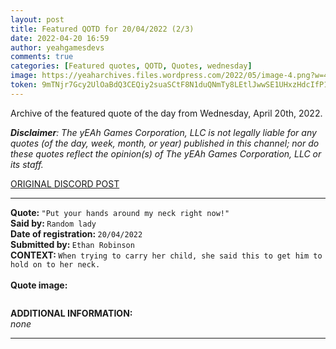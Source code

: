 ```yaml
---
layout: post
title: Featured QOTD for 20/04/2022 (2/3)
date: 2022-04-20 16:59
author: yeahgamesdevs
comments: true
categories: [Featured quotes, QOTD, Quotes, wednesday]
image: https://yeaharchives.files.wordpress.com/2022/05/image-4.png?w=412
token: 9mTNjr7Gcy2UlOaBdQ3CEQiy2suaSCtF8N1duQNmTy8LEtlJwwSE1UHxzHdcIfP18PS5oN2XjgQjLDE83RuUzFAMwg9VNQHdM431v6cc4j1P5EomqnIgtcw8BbH1rcjkhbnbx2Mqc1wV
---
```

<!-- wp:paragraph -->
<p>Archive of the featured quote of the day from Wednesday, April 20th, 2022. </p>
<!-- /wp:paragraph -->

<!-- wp:paragraph -->
<p><em><strong>Disclaimer</strong>: The yEAh Games Corporation, LLC is not legally liable for any quotes (of the day, week, month, or year) published in this channel; nor do these quotes reflect the opinion(s) of The yEAh Games Corporation, LLC or its staff.</em><a href="https://cdn.discordapp.com/attachments/958100064079839303/964566123628609628/unknown.png"></a></p>
<!-- /wp:paragraph -->

<!-- wp:buttons {"layout":{"type":"flex","justifyContent":"left"}} -->
<div class="wp-block-buttons"><!-- wp:button {"textColor":"vivid-cyan-blue","align":"center","style":{"border":{"radius":"18px"}},"className":"is-style-fill"} -->
<div class="wp-block-button aligncenter is-style-fill"><a class="wp-block-button__link has-vivid-cyan-blue-color has-text-color" href="https://discord.com/channels/887052880782176266/958100064079839303/966486616111734896" style="border-radius:18px;">ORIGINAL DISCORD POST</a></div>
<!-- /wp:button --></div>
<!-- /wp:buttons -->

<!-- wp:separator {"align":"center","className":"is-style-wide"} -->
<hr class="wp-block-separator aligncenter has-alpha-channel-opacity is-style-wide" />
<!-- /wp:separator -->

<!-- wp:paragraph -->
<p><strong>Quote: </strong><code>"Put your hands around my neck right now!"</code><br><strong>Said by: </strong><code>Random lady</code><br><strong>Date of registration: </strong><code>20/04/2022</code> <br><strong>Submitted by: </strong><code>Ethan Robinson</code><br><strong>CONTEXT: </strong><code>When trying to carry her child, she said this to get him to hold on to her neck.</code><br><br><strong>Quote image:</strong></p>
<!-- /wp:paragraph -->

<!-- wp:image {"id":427,"sizeSlug":"large","linkDestination":"none"} -->
<figure class="wp-block-image size-large"><img src="https://yeaharchives.files.wordpress.com/2022/05/image-4.png?w=412" alt="" class="wp-image-427" /></figure>
<!-- /wp:image -->

<!-- wp:paragraph -->
<p><strong>ADDITIONAL INFORMATION:</strong><br><em>none</em></p>
<!-- /wp:paragraph -->

<!-- wp:separator {"className":"is-style-wide"} -->
<hr class="wp-block-separator has-alpha-channel-opacity is-style-wide" />
<!-- /wp:separator -->
